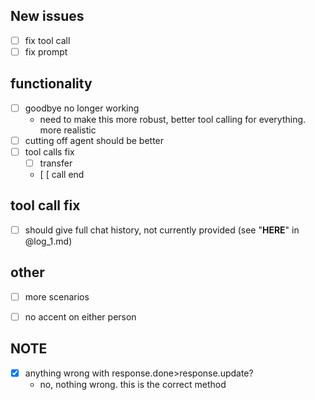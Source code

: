 ## New issues
- [ ] fix tool call
- [ ] fix prompt

## functionality
- [ ] goodbye no longer working
    - need to make this more robust, better tool calling for everything. more realistic
- [ ] cutting off agent should be better
- [ ] tool calls fix
    -  [ ] transfer
    -  [ [ call end

## tool call fix
- [ ] should give full chat history, not currently provided (see "**HERE**" in @log_1.md)

## other
- [ ] more scenarios
- [ ] no accent on either person


## NOTE
- [x] anything wrong with response.done>response.update?
    -  no, nothing wrong. this is the correct method
